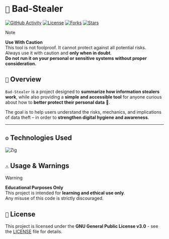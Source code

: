 # `🪬` Bad-Stealer

[![GitHub Activity](https://img.shields.io/github/commit-activity/m/7klow/Bad-Stealer.svg?style=for-the-badge)](https://github.com/7klow/Bad-Stealer/commits)
[![License](https://img.shields.io/badge/license-GPL-blue.svg?style=for-the-badge)](https://github.com/7klow/Bad-Stealer/blob/main/LICENSE)
[![Forks](https://img.shields.io/github/forks/7klow/Bad-Stealer?style=for-the-badge)](https://github.com/7klow/Bad-Stealer/fork)
[![Stars](https://img.shields.io/github/stars/7klow/Bad-Stealer?style=for-the-badge)](https://github.com/7klow/Bad-Stealer/stargazers)


> [!NOTE]
> **Use With Caution**  
> This tool is not foolproof. It cannot protect against all potential risks.  
> Always use it with caution and **only when in doubt**.  
> **Do not run it on your personal or sensitive systems without proper consideration.**

## `📌` Overview

`Bad-Stealer` is a project designed to **summarize how information stealers work**, while also providing a **simple and accessible tool** for anyone curious about how to **better protect their personal data** 🔐.

The goal is to help users understand the risks, mechanics, and implications of data theft – in order to **strengthen digital hygiene and awareness**.

---

## `⚙️` Technologies Used

![Zig](https://img.shields.io/badge/Zig-f7a700?style=for-the-badge&logo=zig&logoColor=black)

## `⚠️` Usage & Warnings

> [!WARNING]
> **Educational Purposes Only**  
> This project is intended for **learning and ethical use only**.  
> Any misuse of this code is strictly discouraged.

## `📜` License

This project is licensed under the **GNU General Public License v3.0** - see the [LICENSE](LICENSE) file for details.

